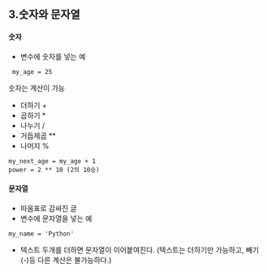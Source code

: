 ## 3.숫자와 문자열
#### 숫자
- 변수에 숫자를 넣는 예
```shell
 my_age = 25
```
 숫자는 계산이 가능
- 더하기 +
- 곱하기 *
- 나누기 /
- 거듭제곱 **
- 나머지 %
```shell
my_next_age = my_age + 1
power = 2 ** 10 (2의 10승)
```
#### 문자열
- 따옴표로 감싸진 글
- 변수에 문자열을 넣는 예
```shell
my_name = 'Python'
```
- 텍스트 두개를 더하면 문자열이 이어붙여진다.
 (텍스트는 더하기만 가능하고, 빼기(-)등 다른 계산은 불가능하다.)
